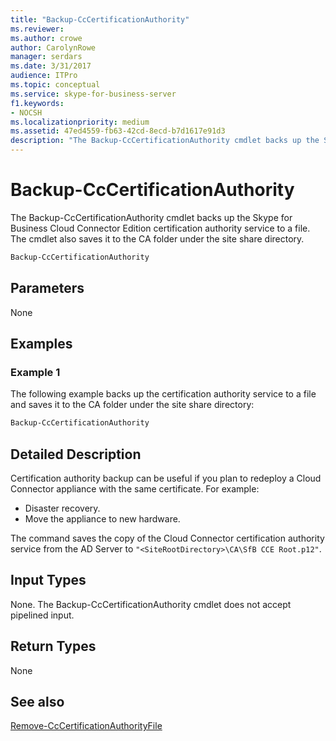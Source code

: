 ```yaml
---
title: "Backup-CcCertificationAuthority"
ms.reviewer:
ms.author: crowe
author: CarolynRowe
manager: serdars
ms.date: 3/31/2017
audience: ITPro
ms.topic: conceptual
ms.service: skype-for-business-server
f1.keywords:
- NOCSH
ms.localizationpriority: medium
ms.assetid: 47ed4559-fb63-42cd-8ecd-b7d1617e91d3
description: "The Backup-CcCertificationAuthority cmdlet backs up the Skype for Business Cloud Connector Edition certification authority service to a file and saves it to the CA folder under the site share directory."
---
```


# Backup-CcCertificationAuthority

The Backup-CcCertificationAuthority cmdlet backs up the Skype for Business Cloud Connector Edition certification authority service to a file. The cmdlet also saves it to the CA folder under the site share directory.

```powershell
Backup-CcCertificationAuthority
```

## Parameters

None

## Examples
<a name="Examples"> </a>

### Example 1

The following example backs up the certification authority service to a file and saves it to the CA folder under the site share directory:

```powershell
Backup-CcCertificationAuthority
```

## Detailed Description
<a name="DetailedDescription"> </a>

Certification authority backup can be useful if you plan to redeploy a Cloud Connector appliance with the same certificate. For example:

- Disaster recovery.
- Move the appliance to new hardware.

The command saves the copy of the Cloud Connector certification authority service from the AD Server to `"<SiteRootDirectory>\CA\SfB CCE Root.p12"`.

## Input Types
<a name="InputTypes"> </a>

None. The Backup-CcCertificationAuthority cmdlet does not accept pipelined input.

## Return Types
<a name="ReturnTypes"> </a>

None

## See also
<a name="ReturnTypes"> </a>

[Remove-CcCertificationAuthorityFile](remove-cccertificationauthorityfile.md)
  